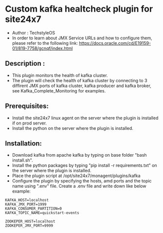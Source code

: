 # Custom kafka healtcheck plugin for site24x7
* Author : TechstyleOS
* In order to learn about JMX Service URLs and how to configure them, please refer to the following link: https://docs.oracle.com/cd/E19159-01/819-7758/gcnqf/index.html

## Description :
* This plugin monitors the health of kafka cluster. 
* The plugin will check the health of kafka cluster by connecting to 3 diffirent JMX ports of kafka cluster, kafka producer and kafka broker, see Kafka_Complete_Monitoring for examples.

## Prerequisites:
* Install the site24x7 linux agent on the server where the plugin is installed if on prod server.
* Install the python on the server where the plugin is installed.

## Installation:
* Download kafka from apache kafka by typing on base folder "bash install.sh".
* Install the python packages by typing "pip install -r requirements.txt" on the server where the plugin is installed.
* Place the plugin script at /opt/site24x7/monagent/plugins/kafka
* Configure the plugin by specifying the hosts, amd ports and the topic name using ".env" file. Create a .env file and write down like below example:
```
KAFKA_HOST=localhost
KAFKA_JMX_PORT=1999
KAFKA_CONSUMER_PARTITION=0
KAFKA_TOPIC_NAME=quickstart-events

ZOOKEPER_HOST=localhost
ZOOKEPER_JMX_PORT=9999
```
